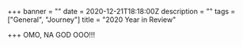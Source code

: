 +++
banner = ""
date = 2020-12-21T18:18:00Z
description = ""
tags = ["General", "Journey"]
title = "2020 Year in Review"

+++
OMO, NA GOD OOO!!!